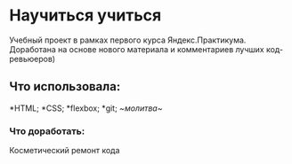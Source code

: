 # Научиться учиться

  Учебный проект в рамках первого курса Яндекс.Практикума. Доработана на основе нового материала и комментариев лучших код-ревьюеров)
## Что использовала:
*HTML;
*CSS;
*flexbox;
*git;
*~молитва~*

### Что доработать:
Косметический ремонт кода
